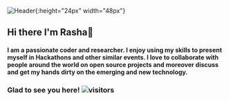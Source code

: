 ![Header](https://i.ibb.co/N22QmqF/rasha-git.gif){:height="24px" width="48px"}


## Hi there I'm Rasha👋



#### I am a passionate coder and researcher. I enjoy using my skills to present myself in Hackathons and other similar events. I love to collaborate with people around the world on open source projects and moreover discuss and get my hands dirty on the emerging and new technology.


### Glad to see you here! <span>![visitors](https://visitor-badge.glitch.me/badge?page_id=${rashafathima})</span>  

<!--
**rashafathima/rashafathima** is a ✨ _special_ ✨ repository because its `README.md` (this file) appears on your GitHub profile.

Here are some ideas to get you started:

- 🔭 I’m currently working on ...
- 🌱 I’m currently learning ...
- 👯 I’m looking to collaborate on ...
- 🤔 I’m looking for help with ...
- 💬 Ask me about ...
- 📫 How to reach me: ...
- 😄 Pronouns: ...
- ⚡ Fun fact: ...
-->
